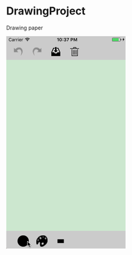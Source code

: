 # DrawingProject
Drawing paper

![demo](https://github.com/MA806P/DrawingProject/blob/master/ScreenShoot/Untitled.gif)
